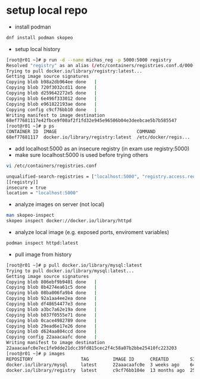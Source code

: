 # setup local repo

- install podman

```bash
dnf install podman skopeo
```

- setup local history

```bash
[root@r01 ~]# p run -d --name michas_reg -p 5000:5000 registry
Resolved "registry" as an alias (/etc/containers/registries.conf.d/000-shortnames.conf)
Trying to pull docker.io/library/registry:latest...
Getting image source signatures
Copying blob b98a2db964ee done   |
Copying blob 720f3032cd11 done   |
Copying blob d259642272e5 done   |
Copying blob 6e496f333012 done   |
Copying blob e961822193ae done   |
Copying config c9cf76bb10 done   |
Writing manifest to image destination
68ef77681117e42fbce9f00af2f1fd32e945e96506b04e3deebcae5b7b585547
[root@r01 ~]# p ps
CONTAINER ID  IMAGE                              COMMAND               CREATED        STATUS        PORTS                   NAMES
68ef77681117  docker.io/library/registry:latest  /etc/docker/regis...  6 seconds ago  Up 6 seconds  0.0.0.0:5000->5000/tcp  michas_reg
````

- add localhost:5000 as an insecure registry (in exam use registry:5000)
- make sure localhost:5000 is used before trying others  
  
```bash
vi /etc/containers/registries.conf

unqualified-search-registries = ["localhost:5000", "registry.access.redhat.com", "registry.redhat.io", "docker.io"]
[[registry]]
insecure = true
location = "localhost:5000"
```
  
- analyze images on server (not local)

```bash
man skopeo-inspect
skopeo inspect docker://docker.io/library/httpd
```

- analyze local image (e.g. exposed ports, enviroment variables)

```bash
podman inspect httpd:latest
```

- pull image from history

```bash
[root@r01 ~]# p pull docker.io/library/mysql:latest
Trying to pull docker.io/library/mysql:latest...
Getting image source signatures
Copying blob 806ebf9b9401 done   |
Copying blob 8b4274ea61c5 done   |
Copying blob 08ba006fa9b4 done   |
Copying blob 92a1aa4ee2ea done   |
Copying blob df48654477e3 done   |
Copying blob a3bc7a62e19a done   |
Copying blob b037f0555e71 done   |
Copying blob 0cace4982789 done   |
Copying blob 29ead6e17e26 done   |
Copying blob d624aa804ccd done   |
Copying config 22aaacaafc done   |
Writing manifest to image destination
22aaacaafc0e7ec1fe9dde21dcc39fd815cec2f4c58a07b2bbe25410fc223203
[root@r01 ~]# p images
REPOSITORY                  TAG         IMAGE ID      CREATED        SIZE
docker.io/library/mysql     latest      22aaacaafc0e  3 weeks ago    642 MB
docker.io/library/registry  latest      c9cf76bb104e  13 months ago  25.5 MB
```

